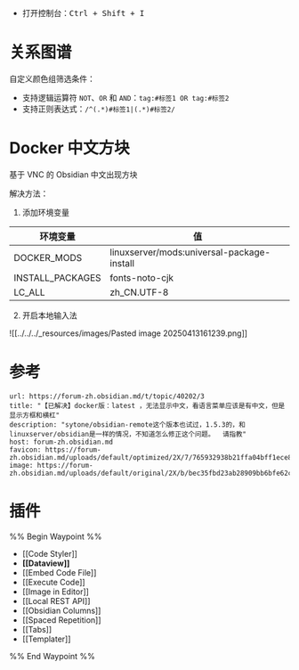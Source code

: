 - 打开控制台：<kbd>Ctrl + Shift + I</kbd>
# 关系图谱

自定义颜色组筛选条件：
- 支持逻辑运算符 `NOT`、`OR` 和 `AND`：`tag:#标签1 OR tag:#标签2`
- 支持正则表达式：`/^(.*)#标签1|(.*)#标签2/`
# Docker 中文方块

基于 VNC 的 Obsidian 中文出现方块

解决方法：

1. 添加环境变量

| 环境变量             | 值                                          |
| ---------------- | ------------------------------------------ |
| DOCKER_MODS      | linuxserver/mods:universal-package-install |
| INSTALL_PACKAGES | fonts-noto-cjk                             |
| LC_ALL           | zh_CN.UTF-8                                |
2. 开启本地输入法

![[../../../_resources/images/Pasted image 20250413161239.png]]
# 参考

```cardlink
url: https://forum-zh.obsidian.md/t/topic/40202/3
title: "【已解决】docker版：latest ，无法显示中文，看语言菜单应该是有中文，但是显示方框和横杠"
description: "sytone/obsidian-remote这个版本也试过，1.5.3的，和linuxserver/obsidian是一样的情况，不知道怎么修正这个问题。  请指教"
host: forum-zh.obsidian.md
favicon: https://forum-zh.obsidian.md/uploads/default/optimized/2X/7/765932938b21ffa04bff1ece8f52f76c27be1bf6_2_32x32.png
image: https://forum-zh.obsidian.md/uploads/default/original/2X/b/bec35fbd23ab28909bb6bfe62cb32eb82dd34019.png
```
# 插件

%% Begin Waypoint %%
- [[Code Styler]]
- **[[Dataview]]**
- [[Embed Code File]]
- [[Execute Code]]
- [[Image in Editor]]
- [[Local REST API]]
- [[Obsidian Columns]]
- [[Spaced Repetition]]
- [[Tabs]]
- [[Templater]]

%% End Waypoint %%